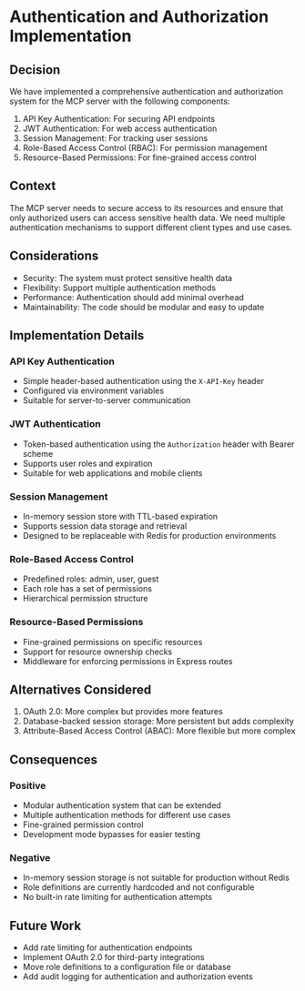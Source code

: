 # Authentication and Authorization Implementation

## Decision

We have implemented a comprehensive authentication and authorization system for the MCP server with the following components:

1. API Key Authentication: For securing API endpoints
2. JWT Authentication: For web access authentication
3. Session Management: For tracking user sessions
4. Role-Based Access Control (RBAC): For permission management
5. Resource-Based Permissions: For fine-grained access control

## Context

The MCP server needs to secure access to its resources and ensure that only authorized users can access sensitive health data. We need multiple authentication mechanisms to support different client types and use cases.

## Considerations

- Security: The system must protect sensitive health data
- Flexibility: Support multiple authentication methods
- Performance: Authentication should add minimal overhead
- Maintainability: The code should be modular and easy to update

## Implementation Details

### API Key Authentication

- Simple header-based authentication using the `X-API-Key` header
- Configured via environment variables
- Suitable for server-to-server communication

### JWT Authentication

- Token-based authentication using the `Authorization` header with Bearer scheme
- Supports user roles and expiration
- Suitable for web applications and mobile clients

### Session Management

- In-memory session store with TTL-based expiration
- Supports session data storage and retrieval
- Designed to be replaceable with Redis for production environments

### Role-Based Access Control

- Predefined roles: admin, user, guest
- Each role has a set of permissions
- Hierarchical permission structure

### Resource-Based Permissions

- Fine-grained permissions on specific resources
- Support for resource ownership checks
- Middleware for enforcing permissions in Express routes

## Alternatives Considered

1. OAuth 2.0: More complex but provides more features
2. Database-backed session storage: More persistent but adds complexity
3. Attribute-Based Access Control (ABAC): More flexible but more complex

## Consequences

### Positive

- Modular authentication system that can be extended
- Multiple authentication methods for different use cases
- Fine-grained permission control
- Development mode bypasses for easier testing

### Negative

- In-memory session storage is not suitable for production without Redis
- Role definitions are currently hardcoded and not configurable
- No built-in rate limiting for authentication attempts

## Future Work

- Add rate limiting for authentication endpoints
- Implement OAuth 2.0 for third-party integrations
- Move role definitions to a configuration file or database
- Add audit logging for authentication and authorization events
